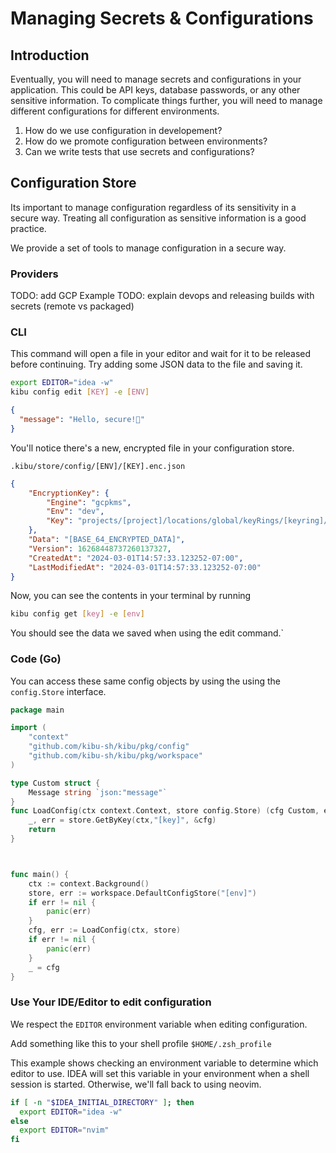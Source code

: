 # Managing Secrets &amp; Configurations

## Introduction
Eventually, you will need to manage secrets and configurations in your application. 
This could be API keys, database passwords, or any other sensitive information.
To complicate things further, you will need to manage different configurations for different environments.

1. How do we use configuration in developement?
2. How do we promote configuration between environments?
3. Can we write tests that use secrets and configurations?

## Configuration Store
Its important to manage configuration regardless of its sensitivity in a secure way.
Treating all configuration as sensitive information is a good practice.

We provide a set of tools to manage configuration in a secure way.
### Providers
TODO: add GCP Example
TODO: explain devops and releasing builds with secrets (remote vs packaged)

### CLI
This command will open a file in your editor and wait for it to be released before continuing.
Try adding some JSON data to the file and saving it.
```Bash
export EDITOR="idea -w"
kibu config edit [KEY] -e [ENV]
```

```json
{
  "message": "Hello, secure!👋"
}
```

You'll notice there's a new, encrypted file in your configuration store.
```
.kibu/store/config/[ENV]/[KEY].enc.json
```

```json
{
	"EncryptionKey": {
		"Engine": "gcpkms",
		"Env": "dev",
		"Key": "projects/[project]/locations/global/keyRings/[keyring]/cryptoKeys/[key]"
	},
	"Data": "[BASE_64_ENCRYPTED_DATA]",
	"Version": 16268448737260137327,
	"CreatedAt": "2024-03-01T14:57:33.123252-07:00",
	"LastModifiedAt": "2024-03-01T14:57:33.123252-07:00"
}
```

Now, you can see the contents in your terminal by running
```Bash
kibu config get [key] -e [env]
```

You should see the data we saved when using the edit command.`

### Code (Go)
You can access these same config objects by using the using the `config.Store` interface.

```go
package main

import (
	"context"
	"github.com/kibu-sh/kibu/pkg/config"
	"github.com/kibu-sh/kibu/pkg/workspace"
)

type Custom struct {
	Message string `json:"message"`
}
func LoadConfig(ctx context.Context, store config.Store) (cfg Custom, err error) {
	_, err = store.GetByKey(ctx,"[key]", &cfg)
	return
}



func main() {
	ctx := context.Background()
	store, err := workspace.DefaultConfigStore("[env]")
	if err != nil {
		panic(err)
	}
	cfg, err := LoadConfig(ctx, store)
	if err != nil {
		panic(err)
	}
	_ = cfg
}
```


### Use Your IDE/Editor to edit configuration
We respect the `EDITOR` environment variable when editing configuration.

Add something like this to your shell profile `$HOME/.zsh_profile`

This example shows checking an environment variable to determine which editor to use.
IDEA will set this variable in your environment when a shell session is started.
Otherwise, we'll fall back to using neovim.

 
```Bash
if [ -n "$IDEA_INITIAL_DIRECTORY" ]; then
  export EDITOR="idea -w"
else
  export EDITOR="nvim"
fi
```